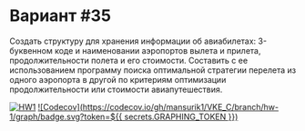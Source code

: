 # Вариант #35
Создать структуру для хранения информации об авиабилетах: 3-буквенном коде и наименовании аэропортов вылета и прилета, продолжительности полета и его стоимости. Составить с ее использованием программу поиска оптимальной стратегии перелета из одного аэропорта в другой по критериям оптимизации продолжительности или стоимости авиапутешествия.

[![HW1](https://github.com/mansurik1/VKE_C/actions/workflows/HW1.yml/badge.svg?branch=hw-1)](https://github.com/mansurik1/VKE_C/actions/workflows/HW1.yml)
[![Codecov](https://codecov.io/gh/mansurik1/VKE_C/branch/hw-1/graph/badge.svg?token=${{ secrets.GRAPHING_TOKEN }})](https://codecov.io/gh/mansurik1/VKE_C)

